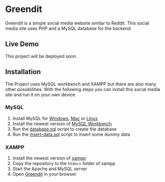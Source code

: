 # Greendit
Greendit is a simple social media website similar to Reddit.
This social media site uses PHP and a MySQL database for the backend.

## Live Demo
This project will be deployed soon.

## Installation

The Project uses MySQL workbench and XAMPP but there are also many other possibilities. With the following steps you can install this social media site and run it on your own device

### MySQL
1. Install MySQL for [Windows](https://dev.mysql.com/downloads/installer/), [Mac](https://dev.mysql.com/doc/refman/5.7/en/macos-installation-pkg.html) or [Linux](https://dev.mysql.com/doc/mysql-linuxunix-excerpt/8.0/en/linux-installation-native.html)
2. Install the newest version of [MySQL Workbench](https://dev.mysql.com/downloads/workbench/)
3. Run the [database.sql](sql/database.sql) script to create the database
4. Run the [insert-data.sql](sql/insert-data.sql) script to insert some dummy data

### XAMPP
1. Install the newest version of [xampp](https://www.apachefriends.org/download.html)
2. Copy the repository to the `htdocs` folder of xampp
3. Start the Apache and MySQL server
4. Open [Greendit](http://localhost/greendit/index.php) in your browser
